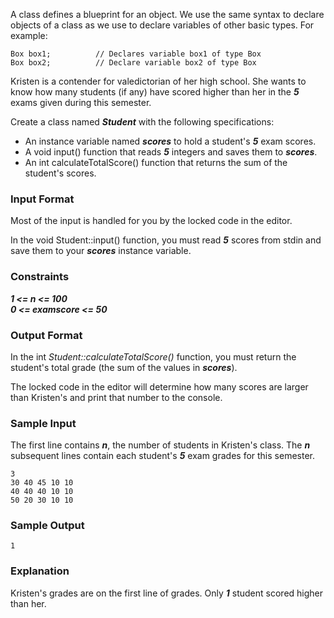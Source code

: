 A class defines a blueprint for an object. We use the same syntax to declare objects of a class as we use to declare variables of other basic types. For example:
```
Box box1;          // Declares variable box1 of type Box
Box box2;          // Declare variable box2 of type Box
```
Kristen is a contender for valedictorian of her high school. She wants to know how many students (if any) have scored higher than her in the ***5*** exams given during this semester.

Create a class named ***Student*** with the following specifications:

- An instance variable named ***scores*** to hold a student's ***5*** exam scores.
- A void input() function that reads ***5*** integers and saves them to ***scores***.
- An int calculateTotalScore() function that returns the sum of the student's scores.

### Input Format

Most of the input is handled for you by the locked code in the editor.

In the void Student::input() function, you must read ***5*** scores from stdin and save them to your ***scores*** instance variable.

### Constraints
***1 <= n <= 100***   
***0 <= examscore <= 50***

### Output Format

In the int *Student::calculateTotalScore()* function, you must return the student's total grade (the sum of the values in ***scores***).

The locked code in the editor will determine how many scores are larger than Kristen's and print that number to the console.

### Sample Input

The first line contains ***n***, the number of students in Kristen's class. The ***n*** subsequent lines contain each student's ***5*** exam grades for this semester.
```
3
30 40 45 10 10
40 40 40 10 10
50 20 30 10 10
```
### Sample Output
```
1
```
### Explanation

Kristen's grades are on the first line of grades. Only ***1*** student scored higher than her.
